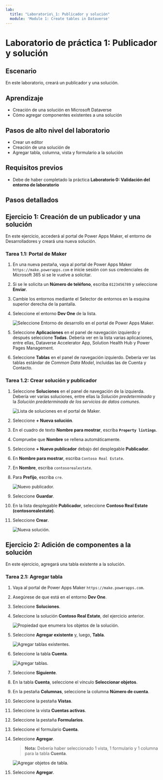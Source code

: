 ```yaml
---
lab:
  title: "Laboratorio\_1: Publicador y solución"
  module: 'Module 1: Create tables in Dataverse'
---
```


# Laboratorio de práctica 1: Publicador y solución

## Escenario

En este laboratorio, creará un publicador y una solución.

## Aprendizaje

- Creación de una solución en Microsoft Dataverse
- Cómo agregar componentes existentes a una solución

## Pasos de alto nivel del laboratorio

- Crear un editor
- Creación de una solución de 
- Agregar tabla, columna, vista y formulario a la solución
  
## Requisitos previos

- Debe de haber completado la práctica **Laboratorio 0: Validación del entorno de laboratorio**

## Pasos detallados

## Ejercicio 1: Creación de un publicador y una solución

En este ejercicio, accederá al portal de Power Apps Maker, el entorno de Desarrolladores y creará una nueva solución.

### Tarea 1.1: Portal de Maker

1. En una nueva pestaña, vaya al portal de Power Apps Maker `https://make.powerapps.com` e inicie sesión con sus credenciales de Microsoft 365 si se le vuelve a solicitar.

1. Si se le solicita un **Número de teléfono**, escriba `0123456789` y seleccione **Enviar**.

1. Cambie los entornos mediante el Selector de entornos en la esquina superior derecha de la pantalla.

1. Seleccione el entorno **Dev One** de la lista.

    ![Seleccione Entorno de desarrollo en el portal de Power Apps Maker.](../media/select-dev-one-environment.png)

1. Seleccione **Aplicaciones** en el panel de navegación izquierdo y después seleccione **Todas**. Debería ver en la lista varias aplicaciones, entre ellas, Dataverse Accelerator App, Solution Health Hub y Power Pages Management.

1. Seleccione **Tablas** en el panel de navegación izquierdo. Debería ver las tablas estándar de *Common Data Model*, incluidas las de Cuenta y Contacto.

### Tarea 1.2: Crear solución y publicador

1. Seleccione **Soluciones** en el panel de navegación de la izquierda. Debería ver varias soluciones, entre ellas la *Solución predeterminada* y la *Solución predeterminada de los servicios de datos comunes*.

    ![Lista de soluciones en el portal de Maker.](../media/solutions-list.png)

1. Seleccione **+ Nueva solución**.

1. En el cuadro de texto **Nombre para mostrar**, escriba **`Property listings`**.

1. Compruebe que **Nombre** se rellena automáticamente.

1. Seleccione **+ Nuevo publicador** debajo del desplegable **Publicador**.

1. En **Nombre para mostrar**, escriba `Contoso Real Estate`.

1. En **Nombre**, escriba `contosorealestate`.

1. Para **Prefijo**, escriba `cre`.

    ![Nuevo publicador.](../media/new-publisher.png)

1. Seleccione **Guardar**.

1. En la lista desplegable **Publicador**, seleccione **Contoso Real Estate (contosorealestate)**.

1. Seleccione **Crear**.

    ![Nueva solución.](../media/new-solution.png)

## Ejercicio 2: Adición de componentes a la solución

En este ejercicio, agregará una tabla existente a la solución.

### Tarea 2.1: Agregar tabla

1. Vaya al portal de Power Apps Maker `https://make.powerapps.com`.

1. Asegúrese de que está en el entorno **Dev One**.

1. Seleccione **Soluciones**.

1. Seleccione la solución **Contoso Real Estate**, del ejercicio anterior.

    ![Propiedad que enumera los objetos de la solución.](../media/solution-objects.png)

1. Seleccione **Agregar existente** y, luego, **Tabla**.

    ![Agregar tablas existentes.](../media/add-existing.png)

1. Seleccione la tabla **Cuenta**.

    ![Agregar tablas.](../media/add-tables.png)

1. Seleccione **Siguiente**.

1. En la tabla **Cuenta**, seleccione el vínculo **Seleccionar objetos**.

1. En la pestaña **Columnas**, seleccione la columna **Número de cuenta**.

1. Seleccione la pestaña **Vistas**.

1. Seleccione la vista **Cuentas activas**.

1. Seleccione la pestaña **Formularios**.

1. Seleccione el formulario **Cuenta**.

1. Seleccione **Agregar**.

    > **Nota:** Debería haber seleccionado 1 vista, 1 formulario y 1 columna para la tabla **Cuenta**.

    ![Agregar objetos de tabla.](../media/add-objects.png)

1. Seleccione **Agregar**.
